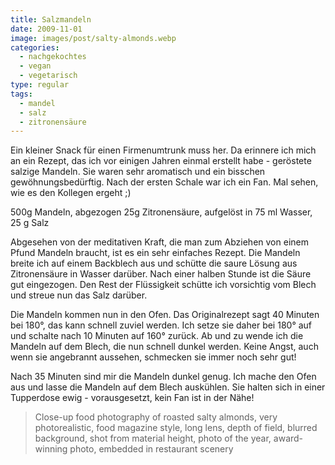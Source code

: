 ```yaml
---
title: Salzmandeln
date: 2009-11-01
image: images/post/salty-almonds.webp
categories: 
  - nachgekochtes
  - vegan
  - vegetarisch
type: regular
tags: 
  - mandel
  - salz
  - zitronensäure
---
```


Ein kleiner Snack für einen Firmenumtrunk muss her. Da erinnere ich mich an ein Rezept, das ich vor einigen Jahren einmal erstellt habe - geröstete salzige Mandeln. Sie waren sehr aromatisch und ein bisschen gewöhnungsbedürftig. Nach der ersten Schale war ich ein Fan. Mal sehen, wie es den Kollegen ergeht ;)

500g Mandeln, abgezogen 25g Zitronensäure, aufgelöst in 75 ml Wasser, 25 g Salz

Abgesehen von der meditativen Kraft, die man zum Abziehen von einem Pfund Mandeln braucht, ist es ein sehr einfaches Rezept. Die Mandeln breite ich auf einem Backblech aus und schütte die saure Lösung aus Zitronensäure in Wasser darüber. Nach einer halben Stunde ist die Säure gut eingezogen. Den Rest der Flüssigkeit schütte ich vorsichtig vom Blech und streue nun das Salz darüber.

Die Mandeln kommen nun in den Ofen. Das Originalrezept sagt 40 Minuten bei 180°, das kann schnell zuviel werden. Ich setze sie daher bei 180° auf und schalte nach 10 Minuten auf 160° zurück. Ab und zu wende ich die Mandeln auf dem Blech, die nun schnell dunkel werden. Keine Angst, auch wenn sie angebrannt aussehen, schmecken sie immer noch sehr gut!

Nach 35 Minuten sind mir die Mandeln dunkel genug. Ich mache den Ofen aus und lasse die Mandeln auf dem Blech auskühlen. Sie halten sich in einer Tupperdose ewig - vorausgesetzt, kein Fan ist in der Nähe!

> Close-up food photography of roasted salty almonds, very photorealistic, food magazine style, long lens, depth of field, blurred background, shot from material height, photo of the year, award-winning photo, embedded in restaurant scenery